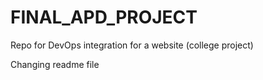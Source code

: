 # FINAL_APD_PROJECT
Repo for DevOps integration for a website (college project)

Changing readme file